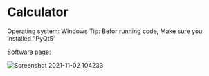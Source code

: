 # Calculator
Operating system: Windows
Tip: Befor running code, Make sure you installed "PyQt5"

Software page:


![Screenshot 2021-11-02 104233](https://user-images.githubusercontent.com/88086672/139801906-c5ff8ee5-2ca4-4f97-9787-b70184e4d392.jpg)
